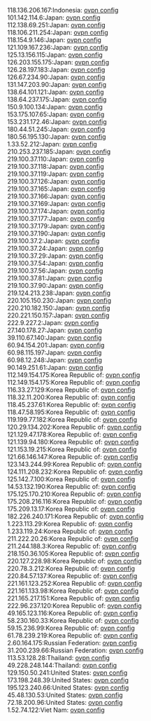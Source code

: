 118.136.206.167:Indonesia: [ovpn config](vpn/118_136_206_167.ovpn)  
101.142.114.6:Japan: [ovpn config](vpn/101_142_114_6.ovpn)  
112.138.69.251:Japan: [ovpn config](vpn/112_138_69_251.ovpn)  
118.106.211.254:Japan: [ovpn config](vpn/118_106_211_254.ovpn)  
118.154.9.146:Japan: [ovpn config](vpn/118_154_9_146.ovpn)  
121.109.167.236:Japan: [ovpn config](vpn/121_109_167_236.ovpn)  
125.13.156.115:Japan: [ovpn config](vpn/125_13_156_115.ovpn)  
126.203.155.175:Japan: [ovpn config](vpn/126_203_155_175.ovpn)  
126.28.197.183:Japan: [ovpn config](vpn/126_28_197_183.ovpn)  
126.67.234.90:Japan: [ovpn config](vpn/126_67_234_90.ovpn)  
131.147.203.90:Japan: [ovpn config](vpn/131_147_203_90.ovpn)  
138.64.101.121:Japan: [ovpn config](vpn/138_64_101_121.ovpn)  
138.64.237.175:Japan: [ovpn config](vpn/138_64_237_175.ovpn)  
150.9.100.134:Japan: [ovpn config](vpn/150_9_100_134.ovpn)  
153.175.107.65:Japan: [ovpn config](vpn/153_175_107_65.ovpn)  
153.231.172.46:Japan: [ovpn config](vpn/153_231_172_46.ovpn)  
180.44.51.245:Japan: [ovpn config](vpn/180_44_51_245.ovpn)  
180.56.195.130:Japan: [ovpn config](vpn/180_56_195_130.ovpn)  
1.33.52.212:Japan: [ovpn config](vpn/1_33_52_212.ovpn)  
210.253.237.185:Japan: [ovpn config](vpn/210_253_237_185.ovpn)  
219.100.37.110:Japan: [ovpn config](vpn/219_100_37_110.ovpn)  
219.100.37.118:Japan: [ovpn config](vpn/219_100_37_118.ovpn)  
219.100.37.119:Japan: [ovpn config](vpn/219_100_37_119.ovpn)  
219.100.37.126:Japan: [ovpn config](vpn/219_100_37_126.ovpn)  
219.100.37.165:Japan: [ovpn config](vpn/219_100_37_165.ovpn)  
219.100.37.166:Japan: [ovpn config](vpn/219_100_37_166.ovpn)  
219.100.37.169:Japan: [ovpn config](vpn/219_100_37_169.ovpn)  
219.100.37.174:Japan: [ovpn config](vpn/219_100_37_174.ovpn)  
219.100.37.177:Japan: [ovpn config](vpn/219_100_37_177.ovpn)  
219.100.37.179:Japan: [ovpn config](vpn/219_100_37_179.ovpn)  
219.100.37.190:Japan: [ovpn config](vpn/219_100_37_190.ovpn)  
219.100.37.2:Japan: [ovpn config](vpn/219_100_37_2.ovpn)  
219.100.37.24:Japan: [ovpn config](vpn/219_100_37_24.ovpn)  
219.100.37.29:Japan: [ovpn config](vpn/219_100_37_29.ovpn)  
219.100.37.54:Japan: [ovpn config](vpn/219_100_37_54.ovpn)  
219.100.37.56:Japan: [ovpn config](vpn/219_100_37_56.ovpn)  
219.100.37.81:Japan: [ovpn config](vpn/219_100_37_81.ovpn)  
219.100.37.90:Japan: [ovpn config](vpn/219_100_37_90.ovpn)  
219.124.213.238:Japan: [ovpn config](vpn/219_124_213_238.ovpn)  
220.105.150.230:Japan: [ovpn config](vpn/220_105_150_230.ovpn)  
220.210.182.150:Japan: [ovpn config](vpn/220_210_182_150.ovpn)  
220.221.150.157:Japan: [ovpn config](vpn/220_221_150_157.ovpn)  
222.9.227.2:Japan: [ovpn config](vpn/222_9_227_2.ovpn)  
27.140.178.27:Japan: [ovpn config](vpn/27_140_178_27.ovpn)  
39.110.67.140:Japan: [ovpn config](vpn/39_110_67_140.ovpn)  
60.94.154.201:Japan: [ovpn config](vpn/60_94_154_201.ovpn)  
60.98.115.197:Japan: [ovpn config](vpn/60_98_115_197.ovpn)  
60.98.12.248:Japan: [ovpn config](vpn/60_98_12_248.ovpn)  
90.149.251.61:Japan: [ovpn config](vpn/90_149_251_61.ovpn)  
112.149.154.175:Korea Republic of: [ovpn config](vpn/112_149_154_175.ovpn)  
112.149.154.175:Korea Republic of: [ovpn config](vpn/112_149_154_175.ovpn)  
116.33.27.129:Korea Republic of: [ovpn config](vpn/116_33_27_129.ovpn)  
118.32.11.200:Korea Republic of: [ovpn config](vpn/118_32_11_200.ovpn)  
118.45.237.61:Korea Republic of: [ovpn config](vpn/118_45_237_61.ovpn)  
118.47.58.195:Korea Republic of: [ovpn config](vpn/118_47_58_195.ovpn)  
119.199.77.182:Korea Republic of: [ovpn config](vpn/119_199_77_182.ovpn)  
120.29.134.202:Korea Republic of: [ovpn config](vpn/120_29_134_202.ovpn)  
121.129.47.178:Korea Republic of: [ovpn config](vpn/121_129_47_178.ovpn)  
121.139.94.180:Korea Republic of: [ovpn config](vpn/121_139_94_180.ovpn)  
121.153.19.215:Korea Republic of: [ovpn config](vpn/121_153_19_215.ovpn)  
121.66.146.147:Korea Republic of: [ovpn config](vpn/121_66_146_147.ovpn)  
123.143.244.99:Korea Republic of: [ovpn config](vpn/123_143_244_99.ovpn)  
124.111.208.232:Korea Republic of: [ovpn config](vpn/124_111_208_232.ovpn)  
125.142.7.100:Korea Republic of: [ovpn config](vpn/125_142_7_100.ovpn)  
14.53.132.190:Korea Republic of: [ovpn config](vpn/14_53_132_190.ovpn)  
175.125.170.210:Korea Republic of: [ovpn config](vpn/175_125_170_210.ovpn)  
175.208.216.116:Korea Republic of: [ovpn config](vpn/175_208_216_116.ovpn)  
175.209.13.17:Korea Republic of: [ovpn config](vpn/175_209_13_17.ovpn)  
182.226.240.171:Korea Republic of: [ovpn config](vpn/182_226_240_171.ovpn)  
1.223.113.29:Korea Republic of: [ovpn config](vpn/1_223_113_29.ovpn)  
1.233.119.24:Korea Republic of: [ovpn config](vpn/1_233_119_24.ovpn)  
211.222.20.26:Korea Republic of: [ovpn config](vpn/211_222_20_26.ovpn)  
211.244.188.3:Korea Republic of: [ovpn config](vpn/211_244_188_3.ovpn)  
218.150.36.105:Korea Republic of: [ovpn config](vpn/218_150_36_105.ovpn)  
220.127.228.98:Korea Republic of: [ovpn config](vpn/220_127_228_98.ovpn)  
220.78.3.212:Korea Republic of: [ovpn config](vpn/220_78_3_212.ovpn)  
220.84.57.137:Korea Republic of: [ovpn config](vpn/220_84_57_137.ovpn)  
221.161.123.252:Korea Republic of: [ovpn config](vpn/221_161_123_252.ovpn)  
221.161.133.98:Korea Republic of: [ovpn config](vpn/221_161_133_98.ovpn)  
221.165.217.151:Korea Republic of: [ovpn config](vpn/221_165_217_151.ovpn)  
222.96.237.120:Korea Republic of: [ovpn config](vpn/222_96_237_120.ovpn)  
49.165.123.116:Korea Republic of: [ovpn config](vpn/49_165_123_116.ovpn)  
58.230.160.33:Korea Republic of: [ovpn config](vpn/58_230_160_33.ovpn)  
59.15.236.99:Korea Republic of: [ovpn config](vpn/59_15_236_99.ovpn)  
61.78.239.219:Korea Republic of: [ovpn config](vpn/61_78_239_219.ovpn)  
2.60.164.175:Russian Federation: [ovpn config](vpn/2_60_164_175.ovpn)  
31.200.239.66:Russian Federation: [ovpn config](vpn/31_200_239_66.ovpn)  
113.53.128.28:Thailand: [ovpn config](vpn/113_53_128_28.ovpn)  
49.228.248.144:Thailand: [ovpn config](vpn/49_228_248_144.ovpn)  
129.150.50.241:United States: [ovpn config](vpn/129_150_50_241.ovpn)  
173.198.248.39:United States: [ovpn config](vpn/173_198_248_39.ovpn)  
195.123.240.66:United States: [ovpn config](vpn/195_123_240_66.ovpn)  
45.48.130.53:United States: [ovpn config](vpn/45_48_130_53.ovpn)  
72.18.200.96:United States: [ovpn config](vpn/72_18_200_96.ovpn)  
1.52.74.122:Viet Nam: [ovpn config](vpn/1_52_74_122.ovpn)  
